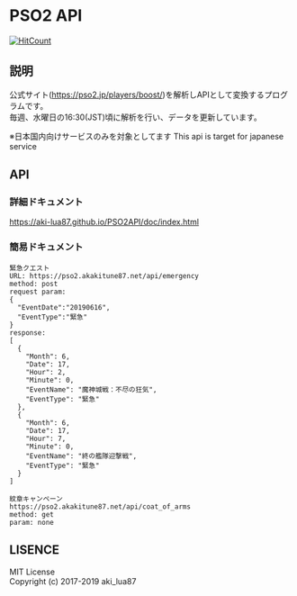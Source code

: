 # PSO2 API

[![HitCount](http://hits.dwyl.io/aki-lua87/PSO2emaAPI.svg)](http://hits.dwyl.io/aki-lua87/PSO2emaAPI)

## 説明
公式サイト(https://pso2.jp/players/boost/)を解析しAPIとして変換するプログラムです。  
毎週、水曜日の16:30(JST)頃に解析を行い、データを更新しています。  

※日本国内向けサービスのみを対象としてます
This api is target for japanese service

## API

### 詳細ドキュメント
https://aki-lua87.github.io/PSO2API/doc/index.html

### 簡易ドキュメント
```
緊急クエスト 
URL: https://pso2.akakitune87.net/api/emergency
method: post
request param: 
{
  "EventDate":"20190616",
  "EventType":"緊急"
}
response:
[
  {
    "Month": 6,
    "Date": 17,
    "Hour": 2,
    "Minute": 0,
    "EventName": "魔神城戦：不尽の狂気",
    "EventType": "緊急"
  },      
  {
    "Month": 6,
    "Date": 17,
    "Hour": 7,
    "Minute": 0,
    "EventName": "終の艦隊迎撃戦",
    "EventType": "緊急"
  }
]

紋章キャンペーン
https://pso2.akakitune87.net/api/coat_of_arms
method: get
param: none
```

## LISENCE
MIT License  
Copyright (c) 2017-2019 aki_lua87

